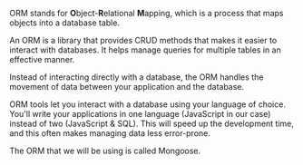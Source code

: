 ORM stands for **O**bject-**R**elational **M**apping, which is a process that maps objects into a database table.

An ORM is a library that provides CRUD methods that makes it easier to interact with databases. It helps manage queries for multiple tables in an effective manner.

Instead of interacting directly with a database, the ORM handles the movement of data between your application and the database.

ORM tools let you interact with a database using your language of choice. You'll write your applications in one language (JavaScript in our case) instead of two (JavaScript & SQL). This will speed up the development time, and this often makes managing data less error-prone.

The ORM that we will be using is called Mongoose.
